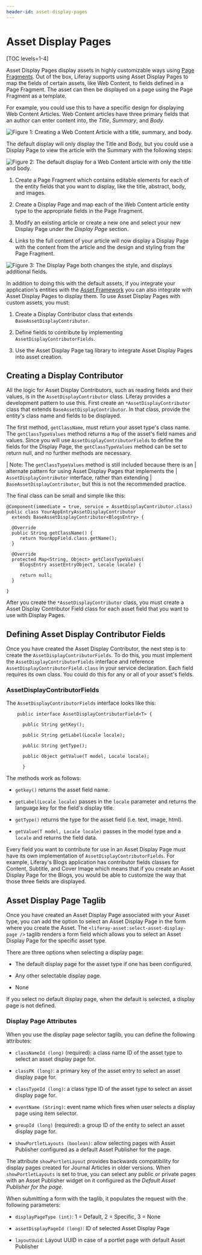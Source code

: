 ```yaml
---
header-id: asset-display-pages
---
```


# Asset Display Pages

[TOC levels=1-4]

Asset Display Pages display assets in highly customizable ways using [Page Fragments](/developer/frameworks/-/knowledge_base/7-2/developing-fragments). Out 
of the box, Liferay supports using Asset Display Pages to map the fields of 
certain assets, like Web Content, to fields defined in a Page Fragment. The 
asset can then be displayed on a page using the Page Fragment as a 
template.

For example, you could use this to have a specific design for displaying 
Web Content Articles. Web Content articles have three primary fields that an
author can enter content into, the *Title*, *Summary*, and *Body*.

![Figure 1: Creating a Web Content Article with a title, summary, and body.](../../../images/display-pages-creating-default-web-content.png) 


The default display will only display the Title and Body, but you could use a 
Display Page to view the article with the Summary with the following steps:

![Figure 2: The default display for a Web Content article with only the title and body.](../../../images/display-pages-default-web-content.png) 

1.  Create a Page Fragment which contains editable elements for each of the 
    entity fields that you want to display, like the title, abstract, 
    body, and images.

2.  Create a Display Page and map each of the Web Content article entity type 
    to the appropriate fields in the Page Fragment.

3.  Modify an existing article or create a new one and select your new Display 
    Page under the *Display Page* section.

4.  Links to the full content of your article will now display a Display Page 
    with the content from the article and the design and styling from the Page 
    Fragment.
    
![Figure 3: The Display Page both changes the style, and displays additional fields.](../../../images/display-pages-web-content-with-display-page.png) 

In addition to doing this with the default assets, if you integrate your 
application's entities with the [Asset Framework](/developer/frameworks/-/knowledge_base/7-2/asset-framework) you can 
also integrate with Asset Display Pages to display them. To use Asset Display 
Pages with custom assets, you must:

1.  Create a Display Contributor class that extends 
    `BaseAssetDisplayContributor`.

2.  Define fields to contribute by implementing `AssetDisplayContributorFields`.

3.  Use the Asset Display Page tag library to integrate Asset Display Pages 
    into asset creation.

## Creating a Display Contributor

All the logic for Asset Display Contributors, such as reading fields and their
values, is in the `AssetDisplayContributor` class. Liferay provides a 
development pattern to use this. First create an 
`*AssetDisplayContributor` class that extends `BaseAssetDisplayContributor`.
In that class, provide the entity's class name and fields to be displayed.

The first method, `getClassName`, must return your asset type's class name. The
`getClassTypeValues` method returns a `Map` of the asset's field names and
values. Since you will use `AssetDisplayContributorFields` to
define the fields for the Display Page, the `getClassTypeValues` method can be
set to return null, and no further methods are necessary.

| Note: The `getClassTypeValues` method is still included because there is an
| alternate pattern for using Asset Display Pages that implements the 
| `AssetDisplayContributor` interface, rather than extending 
| `BaseAssetDisplayContributor`, but this is not the recommended practice.

The final class can be small and simple like this:

    @Component(immediate = true, service = AssetDisplayContributor.class)
    public class YourAppEntryAssetDisplayContributor
      extends BaseAssetDisplayContributor<BlogsEntry> {

      @Override
      public String getClassName() {
         return YourAppField.class.getName();
      }

      @Override
      protected Map<String, Object> getClassTypeValues(
         BlogsEntry assetEntryObject, Locale locale) {

         return null;
      }

    }
 
After you create the `*AssetDisplayContributor` class, you must create a Asset 
Display Contributor Field class for each asset field that you want to use with 
Display Pages.

## Defining Asset Display Contributor Fields 

Once you have created the Asset Display Contributor, the next step is to create 
the `AssetDisplayContributorFields`. To do this, you must implement the 
`AssetDisplayContributorFields` interface and reference 
`AssetDisplayContributorField.class` in your service declaration. Each field
requires its own class. You could do this for any or all of your asset's fields.

### AssetDisplayContributorFields 

The `AssetDisplayContributorFields` interface looks like this:

        public interface AssetDisplayContributorField<T> {

          public String getKey();

          public String getLabel(Locale locale);

          public String getType();

          public Object getValue(T model, Locale locale);

          }

The methods work as follows:

* `getkey()` returns the asset field name. 

* `getLabel(Locale locale)` passes in the `locale` parameter and returns the 
  language key for the field's display title.

* `getType()` returns the type for the asset field (i.e. text, image, html).

* `getValue(T model, Locale locale)` passes in the model type and a `locale` 
  and returns the field data.

Every field you want to contribute for use in an Asset Display Page must have
its own implementation of `AssetDisplayContributorFields`. For example, 
Liferay's Blogs application has contributor fields classes for Content, 
Subtitle, and Cover Image which means that if you create an Asset Display Page
for the Blogs, you would be able to customize the way that those three fields 
are displayed.

## Asset Display Page Taglib

Once you have created an Asset Display Page associated with your Asset type, 
you can add the option to select an Asset Display Page in the form where you
create the Asset. The `<liferay-asset:select-asset-display-page />` taglib
renders a form field which allows you to select an Asset Display Page for
the specific asset type.

There are three options when selecting a display page:

* The default display page for the asset type if one has been configured.

* Any other selectable display page.

* None

If you select no default display page, when the default is selected, a display
page is not defined. 

### Display Page Attributes

When you use the display page selector taglib, you can define the following 
attributes:

* `classNameId (long)` (required): a class name ID of the asset type to 
  select an asset display page for.

* `classPK (long)`: a primary key of the asset entry to select an asset 
  display page for.

* `classTypeId (long)`: a class type ID of the asset type to select an 
  asset display page for.

* `eventName (String)`: event name which fires when user selects a display 
    page using item selector.

* `groupId (long)` (required): a group ID of the entity to select an asset 
    display page for.

* `showPortletLayouts (boolean)`: allow selecting pages with Asset 
  Publisher configured as a default Asset Publisher for the page.

The attribute `showPortletLayout` provides backwards compatibility for display 
pages created for Journal Articles in older versions. When `showPortletLayouts`
is set to true, you can select any public or private pages with an Asset
Publisher widget on it configured as the *Default Asset Publisher for the
page*.

When submitting a form with the taglib, it populates the request with the 
following parameters:

* `displayPageType (int)`: 1 = Default, 2 = Specific, 3 = None

* `assetDisplayPageId (long)`: ID of selected Asset Display Page

* `layoutUuid`: Layout UUID in case of a portlet page with default Asset 
  Publisher

